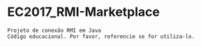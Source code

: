 # EC2017_RMI-Marketplace
    Projeto de conexão RMI em Java
    Código educacional. Por favor, referencie se for utiliza-lo.
